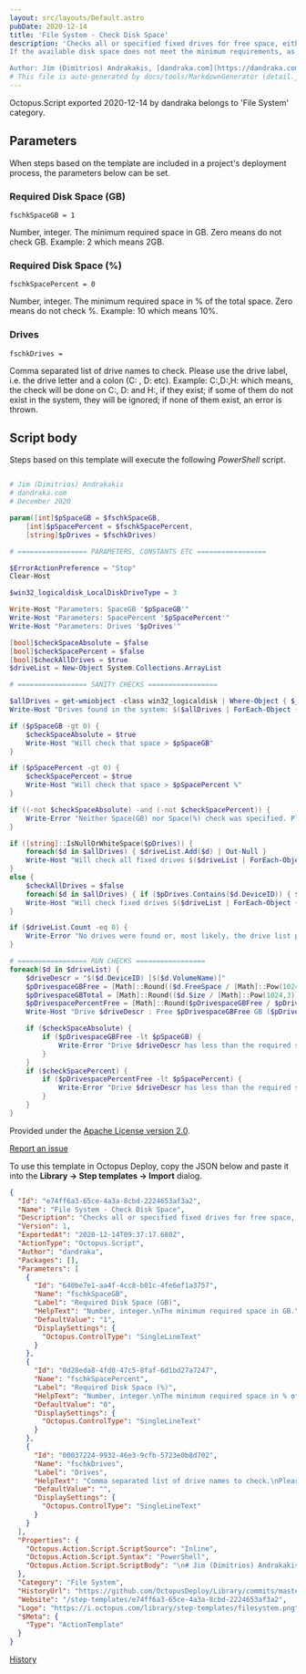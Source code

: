 ```yaml
---
layout: src/layouts/Default.astro
pubDate: 2020-12-14
title: 'File System - Check Disk Space'
description: 'Checks all or specified fixed drives for free space, either as an absolute number (GB) or relative (%).
If the available disk space does not meet the minimum requirements, as set in the parameters, as error is thrown.

Author: Jim (Dimitrios) Andrakakis, [dandraka.com](https://dandraka.com)'
# This file is auto-generated by docs/tools/MarkdownGenerator (detail.js)
---
```


Octopus.Script exported 2020-12-14 by dandraka belongs to 'File System' category.

## Parameters

When steps based on the template are included in a project's deployment process, the parameters below can be set.


<div class="param">

### Required Disk Space (GB)

`fschkSpaceGB = 1`

Number, integer.
The minimum required space in GB.
Zero means do not check GB.
Example: 2
which means 2GB.

</div>
        
<div class="param">

### Required Disk Space (%)

`fschkSpacePercent = 0`

Number, integer.
The minimum required space in % of the total space.
Zero means do not check %.
Example: 10
which means 10%.

</div>
        
<div class="param">

### Drives

`fschkDrives = `

Comma separated list of drive names to check.
Please use the drive label, i.e. the drive letter and a colon (C: , D: etc).
Example: C:,D:,H:
which means, the check will be done on C:, D: and H:, if they exist; if some of them do not exist in the system, they will be ignored; if none of them exist, an error is thrown.

</div>
        

## Script body

Steps based on this template will execute the following *PowerShell* script.

```PowerShell

# Jim (Dimitrios) Andrakakis
# dandraka.com
# December 2020

param([int]$pSpaceGB = $fschkSpaceGB, 
	[int]$pSpacePercent = $fschkSpacePercent, 
    [string]$pDrives = $fschkDrives)

# ================= PARAMETERS, CONSTANTS ETC =================

$ErrorActionPreference = "Stop"
Clear-Host

$win32_logicaldisk_LocalDiskDriveType = 3

Write-Host "Parameters: SpaceGB '$pSpaceGB'"
Write-Host "Parameters: SpacePercent '$pSpacePercent'"
Write-Host "Parameters: Drives '$pDrives'"

[bool]$checkSpaceAbsolute = $false
[bool]$checkSpacePercent = $false
[bool]$checkAllDrives = $true
$driveList = New-Object System.Collections.ArrayList

# ================= SANITY CHECKS =================

$allDrives = get-wmiobject -class win32_logicaldisk | Where-Object { $_.DriveType -eq $win32_logicaldisk_LocalDiskDriveType } 
Write-Host "Drives found in the system: $($allDrives | ForEach-Object { $_.DeviceID })"

if ($pSpaceGB -gt 0) {
    $checkSpaceAbsolute = $true
    Write-Host "Will check that space > $pSpaceGB"
}

if ($pSpacePercent -gt 0) {
    $checkSpacePercent = $true
    Write-Host "Will check that space > $pSpacePercent %"
}

if ((-not $checkSpaceAbsolute) -and (-not $checkSpacePercent)) {
    Write-Error "Neither Space(GB) nor Space(%) check was specified. Please specify at least one."
}

if ([string]::IsNullOrWhiteSpace($pDrives)) {
    foreach($d in $allDrives) { $driveList.Add($d) | Out-Null }
    Write-Host "Will check all fixed drives $($driveList | ForEach-Object { $_.DeviceID + " " })"
}
else {
    $checkAllDrives = $false
    foreach($d in $allDrives) { if ($pDrives.Contains($d.DeviceID)) { $driveList.Add($d) | Out-Null | Out-Null } }
    Write-Host "Will check fixed drives $($driveList | ForEach-Object { $_.DeviceID + " " })"
}

if ($driveList.Count -eq 0) {
    Write-Error "No drives were found or, most likely, the drive list parameter does not contain any of the existing drives."
}

# ================= RUN CHECKS =================
foreach($d in $driveList) {
    $driveDescr = "$($d.DeviceID) [$($d.VolumeName)]"
    $pDrivespaceGBFree = [Math]::Round(($d.FreeSpace / [Math]::Pow(1024,3)), 1)
    $pDrivespaceGBTotal = [Math]::Round(($d.Size / [Math]::Pow(1024,3)), 1)
    $pDrivespacePercentFree = [Math]::Round($pDrivespaceGBFree / $pDrivespaceGBTotal,1) * 100
    Write-Host "Drive $driveDescr : Free $pDrivespaceGBFree GB ($pDrivespacePercentFree%), Total $pDrivespaceGBTotal GB"

    if ($checkSpaceAbsolute) {
        if ($pDrivespaceGBFree -lt $pSpaceGB) { 
            Write-Error "Drive $driveDescr has less than the required space ($pSpaceGB GB)"
        }
    }
    if ($checkSpacePercent) {
        if ($pDrivespacePercentFree -lt $pSpacePercent) { 
            Write-Error "Drive $driveDescr has less than the required space ($pSpacePercent %)"
        }
    }
}
```

Provided under the [Apache License version 2.0](https://github.com/OctopusDeploy/Library/blob/master/LICENSE.txt).

[Report an issue](https://github.com/OctopusDeploy/Library/issues/new?assignees=&labels=&projects=&template=bug-report.yml&title=Issue%20with%20File%20System%20-%20Check%20Disk%20Space&step-template=File%20System%20-%20Check%20Disk%20Space)

<div class="get-json">

To use this template in Octopus Deploy, copy the JSON below and paste it into the **Library → Step templates → Import** dialog.

```json
{
  "Id": "e74ff6a3-65ce-4a3a-8cbd-2224653af3a2",
  "Name": "File System - Check Disk Space",
  "Description": "Checks all or specified fixed drives for free space, either as an absolute number (GB) or relative (%).\nIf the available disk space does not meet the minimum requirements, as set in the parameters, as error is thrown.\n\nAuthor: Jim (Dimitrios) Andrakakis, [dandraka.com](https://dandraka.com)",
  "Version": 1,
  "ExportedAt": "2020-12-14T09:37:17.680Z",
  "ActionType": "Octopus.Script",
  "Author": "dandraka",
  "Packages": [],
  "Parameters": [
    {
      "Id": "640be7e1-aa4f-4cc8-b01c-4fe6ef1a3757",
      "Name": "fschkSpaceGB",
      "Label": "Required Disk Space (GB)",
      "HelpText": "Number, integer.\nThe minimum required space in GB.\nZero means do not check GB.\nExample: 2\nwhich means 2GB.",
      "DefaultValue": "1",
      "DisplaySettings": {
        "Octopus.ControlType": "SingleLineText"
      }
    },
    {
      "Id": "0d28eda8-4fd0-47c5-8faf-6d1bd27a7247",
      "Name": "fschkSpacePercent",
      "Label": "Required Disk Space (%)",
      "HelpText": "Number, integer.\nThe minimum required space in % of the total space.\nZero means do not check %.\nExample: 10\nwhich means 10%.",
      "DefaultValue": "0",
      "DisplaySettings": {
        "Octopus.ControlType": "SingleLineText"
      }
    },
    {
      "Id": "00037224-9932-46e3-9cfb-5723e0b8d702",
      "Name": "fschkDrives",
      "Label": "Drives",
      "HelpText": "Comma separated list of drive names to check.\nPlease use the drive label, i.e. the drive letter and a colon (C: , D: etc).\nExample: C:,D:,H:\nwhich means, the check will be done on C:, D: and H:, if they exist; if some of them do not exist in the system, they will be ignored; if none of them exist, an error is thrown.",
      "DefaultValue": "",
      "DisplaySettings": {
        "Octopus.ControlType": "SingleLineText"
      }
    }
  ],
  "Properties": {
    "Octopus.Action.Script.ScriptSource": "Inline",
    "Octopus.Action.Script.Syntax": "PowerShell",
    "Octopus.Action.Script.ScriptBody": "\n# Jim (Dimitrios) Andrakakis\n# dandraka.com\n# December 2020\n\nparam([int]$pSpaceGB = $fschkSpaceGB, \n\t[int]$pSpacePercent = $fschkSpacePercent, \n    [string]$pDrives = $fschkDrives)\n\n# ================= PARAMETERS, CONSTANTS ETC =================\n\n$ErrorActionPreference = \"Stop\"\nClear-Host\n\n$win32_logicaldisk_LocalDiskDriveType = 3\n\nWrite-Host \"Parameters: SpaceGB '$pSpaceGB'\"\nWrite-Host \"Parameters: SpacePercent '$pSpacePercent'\"\nWrite-Host \"Parameters: Drives '$pDrives'\"\n\n[bool]$checkSpaceAbsolute = $false\n[bool]$checkSpacePercent = $false\n[bool]$checkAllDrives = $true\n$driveList = New-Object System.Collections.ArrayList\n\n# ================= SANITY CHECKS =================\n\n$allDrives = get-wmiobject -class win32_logicaldisk | Where-Object { $_.DriveType -eq $win32_logicaldisk_LocalDiskDriveType } \nWrite-Host \"Drives found in the system: $($allDrives | ForEach-Object { $_.DeviceID })\"\n\nif ($pSpaceGB -gt 0) {\n    $checkSpaceAbsolute = $true\n    Write-Host \"Will check that space > $pSpaceGB\"\n}\n\nif ($pSpacePercent -gt 0) {\n    $checkSpacePercent = $true\n    Write-Host \"Will check that space > $pSpacePercent %\"\n}\n\nif ((-not $checkSpaceAbsolute) -and (-not $checkSpacePercent)) {\n    Write-Error \"Neither Space(GB) nor Space(%) check was specified. Please specify at least one.\"\n}\n\nif ([string]::IsNullOrWhiteSpace($pDrives)) {\n    foreach($d in $allDrives) { $driveList.Add($d) | Out-Null }\n    Write-Host \"Will check all fixed drives $($driveList | ForEach-Object { $_.DeviceID + \" \" })\"\n}\nelse {\n    $checkAllDrives = $false\n    foreach($d in $allDrives) { if ($pDrives.Contains($d.DeviceID)) { $driveList.Add($d) | Out-Null | Out-Null } }\n    Write-Host \"Will check fixed drives $($driveList | ForEach-Object { $_.DeviceID + \" \" })\"\n}\n\nif ($driveList.Count -eq 0) {\n    Write-Error \"No drives were found or, most likely, the drive list parameter does not contain any of the existing drives.\"\n}\n\n# ================= RUN CHECKS =================\nforeach($d in $driveList) {\n    $driveDescr = \"$($d.DeviceID) [$($d.VolumeName)]\"\n    $pDrivespaceGBFree = [Math]::Round(($d.FreeSpace / [Math]::Pow(1024,3)), 1)\n    $pDrivespaceGBTotal = [Math]::Round(($d.Size / [Math]::Pow(1024,3)), 1)\n    $pDrivespacePercentFree = [Math]::Round($pDrivespaceGBFree / $pDrivespaceGBTotal,1) * 100\n    Write-Host \"Drive $driveDescr : Free $pDrivespaceGBFree GB ($pDrivespacePercentFree%), Total $pDrivespaceGBTotal GB\"\n\n    if ($checkSpaceAbsolute) {\n        if ($pDrivespaceGBFree -lt $pSpaceGB) { \n            Write-Error \"Drive $driveDescr has less than the required space ($pSpaceGB GB)\"\n        }\n    }\n    if ($checkSpacePercent) {\n        if ($pDrivespacePercentFree -lt $pSpacePercent) { \n            Write-Error \"Drive $driveDescr has less than the required space ($pSpacePercent %)\"\n        }\n    }\n}"
  },
  "Category": "File System",
  "HistoryUrl": "https://github.com/OctopusDeploy/Library/commits/master/step-templates//opt/buildagent/work/75443764cd38076d/step-templates/file-system-check-disk-space.json",
  "Website": "/step-templates/e74ff6a3-65ce-4a3a-8cbd-2224653af3a2",
  "Logo": "https://i.octopus.com/library/step-templates/filesystem.png",
  "$Meta": {
    "Type": "ActionTemplate"
  }
}
```

[History](https://github.com/OctopusDeploy/Library/commits/master/step-templates/https://github.com/OctopusDeploy/Library/commits/master/step-templates//opt/buildagent/work/75443764cd38076d/step-templates/file-system-check-disk-space.json)

</div>
